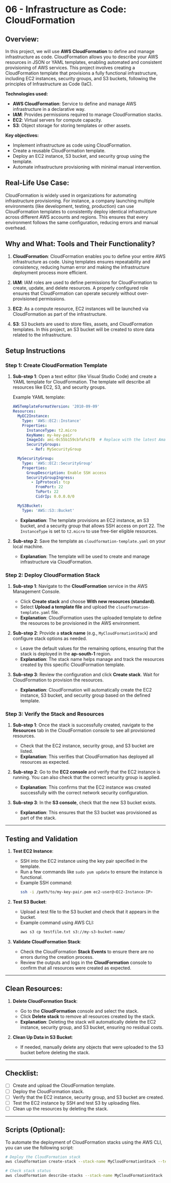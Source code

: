 # 06 - Infrastructure as Code: CloudFormation

## Overview:
In this project, we will use **AWS CloudFormation** to define and manage infrastructure as code. CloudFormation allows you to describe your AWS resources in JSON or YAML templates, enabling automated and consistent provisioning of AWS services. This project involves creating a CloudFormation template that provisions a fully functional infrastructure, including EC2 instances, security groups, and S3 buckets, following the principles of Infrastructure as Code (IaC).

**Technologies used:**
- **AWS CloudFormation**: Service to define and manage AWS infrastructure in a declarative way.
- **IAM**: Provides permissions required to manage CloudFormation stacks.
- **EC2**: Virtual servers for compute capacity.
- **S3**: Object storage for storing templates or other assets.

**Key objectives:**
- Implement infrastructure as code using CloudFormation.
- Create a reusable CloudFormation template.
- Deploy an EC2 instance, S3 bucket, and security group using the template.
- Automate infrastructure provisioning with minimal manual intervention.

## Real-Life Use Case:
CloudFormation is widely used in organizations for automating infrastructure provisioning. For instance, a company launching multiple environments (like development, testing, production) can use CloudFormation templates to consistently deploy identical infrastructure across different AWS accounts and regions. This ensures that every environment follows the same configuration, reducing errors and manual overhead.

## Why and What: Tools and Their Functionality?

1. **CloudFormation**: CloudFormation enables you to define your entire AWS infrastructure as code. Using templates ensures repeatability and consistency, reducing human error and making the infrastructure deployment process more efficient.
   
2. **IAM**: IAM roles are used to define permissions for CloudFormation to create, update, and delete resources. A properly configured role ensures that CloudFormation can operate securely without over-provisioned permissions.

3. **EC2**: As a compute resource, EC2 instances will be launched via CloudFormation as part of the infrastructure.

4. **S3**: S3 buckets are used to store files, assets, and CloudFormation templates. In this project, an S3 bucket will be created to store data related to the infrastructure.

## Setup Instructions

### **Step 1: Create CloudFormation Template**

1. **Sub-step 1**: Open a text editor (like Visual Studio Code) and create a YAML template for CloudFormation. The template will describe all resources like EC2, S3, and security groups.
   
   Example YAML template:
   ```yaml
   AWSTemplateFormatVersion: '2010-09-09'
   Resources:
     MyEC2Instance:
       Type: 'AWS::EC2::Instance'
       Properties:
         InstanceType: t2.micro
         KeyName: my-key-pair
         ImageId: ami-0c55b159cbfafe1f0  # Replace with the latest Amazon Linux 2 AMI ID for your region
         SecurityGroups:
           - Ref: MySecurityGroup

     MySecurityGroup:
       Type: 'AWS::EC2::SecurityGroup'
       Properties:
         GroupDescription: Enable SSH access
         SecurityGroupIngress:
           - IpProtocol: tcp
             FromPort: 22
             ToPort: 22
             CidrIp: 0.0.0.0/0

     MyS3Bucket:
       Type: 'AWS::S3::Bucket'
   ```
   - **Explanation**: The template provisions an EC2 instance, an S3 bucket, and a security group that allows SSH access on port 22. The `InstanceType` is set to `t2.micro` to use free-tier eligible resources.

2. **Sub-step 2**: Save the template as `cloudformation-template.yaml` on your local machine.
   - **Explanation**: The template will be used to create and manage infrastructure via CloudFormation.

### **Step 2: Deploy CloudFormation Stack**

1. **Sub-step 1**: Navigate to the **CloudFormation** service in the AWS Management Console.
    - Click **Create stack** and choose **With new resources (standard)**.
    - Select **Upload a template file** and upload the `cloudformation-template.yaml` file.
    - **Explanation**: CloudFormation uses the uploaded template to define the resources to be provisioned in the AWS environment.

2. **Sub-step 2**: Provide a **stack name** (e.g., `MyCloudFormationStack`) and configure stack options as needed.
    - Leave the default values for the remaining options, ensuring that the stack is deployed in the **ap-south-1** region.
    - **Explanation**: The stack name helps manage and track the resources created by this specific CloudFormation template.

3. **Sub-step 3**: Review the configuration and click **Create stack**. Wait for CloudFormation to provision the resources.
    - **Explanation**: CloudFormation will automatically create the EC2 instance, S3 bucket, and security group based on the defined template.

### **Step 3: Verify the Stack and Resources**

1. **Sub-step 1**: Once the stack is successfully created, navigate to the **Resources** tab in the CloudFormation console to see all provisioned resources.
    - Check that the EC2 instance, security group, and S3 bucket are listed.
    - **Explanation**: This verifies that CloudFormation has deployed all resources as expected.

2. **Sub-step 2**: Go to the **EC2 console** and verify that the EC2 instance is running. You can also check that the correct security group is applied.
    - **Explanation**: This confirms that the EC2 instance was created successfully with the correct network security configuration.

3. **Sub-step 3**: In the **S3 console**, check that the new S3 bucket exists.
    - **Explanation**: This ensures that the S3 bucket was provisioned as part of the stack.

---

## Testing and Validation

1. **Test EC2 Instance**: 
   - SSH into the EC2 instance using the key pair specified in the template.
   - Run a few commands like `sudo yum update` to ensure the instance is functional.
   - Example SSH command:
     ```bash
     ssh -i /path/to/my-key-pair.pem ec2-user@<EC2-Instance-IP>
     ```

2. **Test S3 Bucket**: 
   - Upload a test file to the S3 bucket and check that it appears in the bucket.
   - Example command using AWS CLI:
     ```bash
     aws s3 cp testfile.txt s3://my-s3-bucket-name/
     ```

3. **Validate CloudFormation Stack**:
   - Check the CloudFormation **Stack Events** to ensure there are no errors during the creation process.
   - Review the outputs and logs in the **CloudFormation** console to confirm that all resources were created as expected.

---

## Clean Resources:

1. **Delete CloudFormation Stack**: 
   - Go to the **CloudFormation** console and select the stack.
   - Click **Delete stack** to remove all resources created by the stack.
   - **Explanation**: Deleting the stack will automatically delete the EC2 instance, security group, and S3 bucket, ensuring no residual costs.

2. **Clean Up Data in S3 Bucket**:
   - If needed, manually delete any objects that were uploaded to the S3 bucket before deleting the stack.

---

## Checklist:

- [ ] Create and upload the CloudFormation template.
- [ ] Deploy the CloudFormation stack.
- [ ] Verify that the EC2 instance, security group, and S3 bucket are created.
- [ ] Test the EC2 instance by SSH and test S3 by uploading files.
- [ ] Clean up the resources by deleting the stack.

---

## Scripts (Optional):

To automate the deployment of CloudFormation stacks using the AWS CLI, you can use the following script:
```bash
# Deploy the CloudFormation stack
aws cloudformation create-stack --stack-name MyCloudFormationStack --template-body file://cloudformation-template.yaml

# Check stack status
aws cloudformation describe-stacks --stack-name MyCloudFormationStack
```